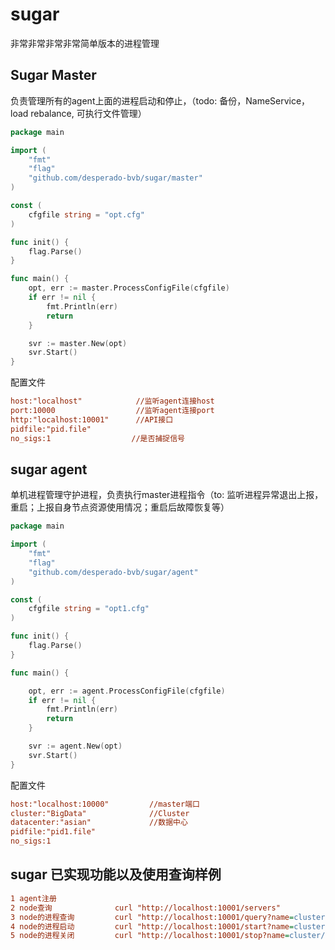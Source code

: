 sugar
====

非常非常非常非常简单版本的进程管理

## Sugar Master 
负责管理所有的agent上面的进程启动和停止，（todo: 备份，NameService，load rebalance, 可执行文件管理）

```go
package main

import (
	"fmt"
	"flag"
	"github.com/desperado-bvb/sugar/master"
)

const (
	cfgfile string = "opt.cfg"
)

func init() {
	flag.Parse()
}

func main() {
	opt, err := master.ProcessConfigFile(cfgfile)
	if err != nil {
		fmt.Println(err)
		return
	}

	svr := master.New(opt)
	svr.Start()
}
```
配置文件
```cfg
host:"localhost"            //监听agent连接host
port:10000                  //监听agent连接port
http:"localhost:10001"      //API接口
pidfile:"pid.file"          
no_sigs:1                  //是否捕捉信号
```


## sugar agent
单机进程管理守护进程，负责执行master进程指令（to: 监听进程异常退出上报，重启；上报自身节点资源使用情况；重启后故障恢复等）

```go
package main

import (
	"fmt"
	"flag"
	"github.com/desperado-bvb/sugar/agent"
)

const (
	cfgfile string = "opt1.cfg"
)

func init() {
	flag.Parse()
}

func main() {

	opt, err := agent.ProcessConfigFile(cfgfile)
	if err != nil {
		fmt.Println(err)
		return
	}

	svr := agent.New(opt)
	svr.Start()
}
```
配置文件
```cfg
host:"localhost:10000"         //master端口
cluster:"BigData"              //Cluster
datacenter:"asian"             //数据中心 
pidfile:"pid1.file"
no_sigs:1
```
## sugar 已实现功能以及使用查询样例
```cfg
1 agent注册   
2 node查询              curl "http://localhost:10001/servers"
3 node的进程查询         curl "http://localhost:10001/query?name=cluster/datacenter/agentid"
4 node的进程启动         curl "http://localhost:10001/start?name=cluster/datacenter/agentid&cmd=cmd"
5 node的进程关闭         curl "http://localhost:10001/stop?name=cluster/datacenter/agentid&pid=pid"
```



